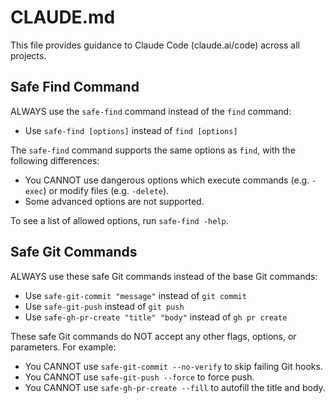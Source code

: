 # CLAUDE.md

This file provides guidance to Claude Code (claude.ai/code) across all projects.

## Safe Find Command

ALWAYS use the `safe-find` command instead of the `find` command:

 - Use `safe-find [options]` instead of `find [options]`

The `safe-find` command supports the same options as `find`, with the following differences:

- You CANNOT use dangerous options which execute commands (e.g. `-exec`) or modify files (e.g. `-delete`).
- Some advanced options are not supported.

To see a list of allowed options, run `safe-find -help`.

## Safe Git Commands

ALWAYS use these safe Git commands instead of the base Git commands:

- Use `safe-git-commit "message"` instead of `git commit`
- Use `safe-git-push` instead of `git push`
- Use `safe-gh-pr-create "title" "body"` instead of `gh pr create`

These safe Git commands do NOT accept any other flags, options, or parameters. For example:

- You CANNOT use `safe-git-commit --no-verify` to skip failing Git hooks.
- You CANNOT use `safe-git-push --force` to force push.
- You CANNOT use `safe-gh-pr-create --fill` to autofill the title and body.
